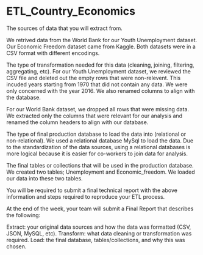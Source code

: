 # ETL_Country_Economics
The sources of data that you will extract from.

We retrived data from the World Bank for our Youth Unemployment dataset. Our Economic Freedom dataset came from Kaggle. Both datasets were in a CSV format with different encodings.


The type of transformation needed for this data (cleaning, joining, filtering, aggregating, etc).
For our Youth Unemployment dataset, we reviewed the CSV file and deleted out the empty rows that were non-relevent. This incuded years starting from 1970 that did not contain any data. We were only concerned with the year 2016. We also renamed columns to align with the database.

For our World Bank dataset, we dropped all rows that were missing data. We extracted only the columns that were relevant for our analysis and renamed the column headers to align with our database.
 

The type of final production database to load the data into (relational or non-relational).
We used a relational database MySql to load the data. Due to the standardization of the data sources, using a relational databases is more logical because it is easier for co-workers to join data for analysis.

The final tables or collections that will be used in the production database.
We created two tables; Unemployment and Economic_freedom. We loaded our data into these two tables. 

You will be required to submit a final technical report with the above information and steps required to reproduce your ETL process.

At the end of the week, your team will submit a Final Report that describes the following:


Extract: your original data sources and how the data was formatted (CSV, JSON, MySQL, etc).
Transform: what data cleaning or transformation was required.
Load: the final database, tables/collections, and why this was chosen.
